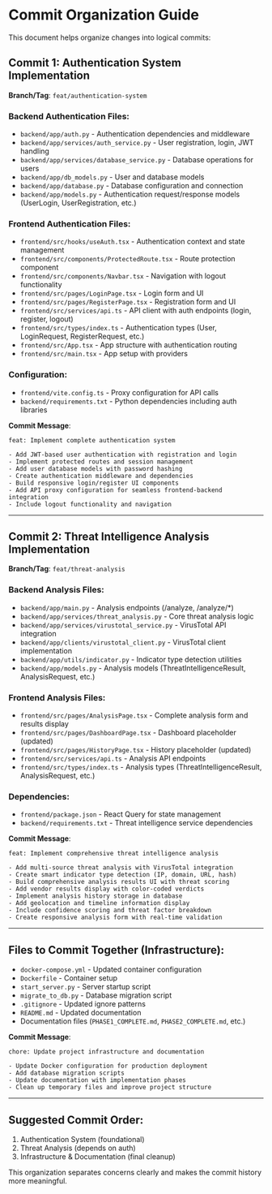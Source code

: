 # Commit Organization Guide

This document helps organize changes into logical commits:

## Commit 1: Authentication System Implementation
**Branch/Tag**: `feat/authentication-system`

### Backend Authentication Files:
- `backend/app/auth.py` - Authentication dependencies and middleware
- `backend/app/services/auth_service.py` - User registration, login, JWT handling
- `backend/app/services/database_service.py` - Database operations for users
- `backend/app/db_models.py` - User and database models
- `backend/app/database.py` - Database configuration and connection
- `backend/app/models.py` - Authentication request/response models (UserLogin, UserRegistration, etc.)

### Frontend Authentication Files:
- `frontend/src/hooks/useAuth.tsx` - Authentication context and state management
- `frontend/src/components/ProtectedRoute.tsx` - Route protection component
- `frontend/src/components/Navbar.tsx` - Navigation with logout functionality
- `frontend/src/pages/LoginPage.tsx` - Login form and UI
- `frontend/src/pages/RegisterPage.tsx` - Registration form and UI
- `frontend/src/services/api.ts` - API client with auth endpoints (login, register, logout)
- `frontend/src/types/index.ts` - Authentication types (User, LoginRequest, RegisterRequest, etc.)
- `frontend/src/App.tsx` - App structure with authentication routing
- `frontend/src/main.tsx` - App setup with providers

### Configuration:
- `frontend/vite.config.ts` - Proxy configuration for API calls
- `backend/requirements.txt` - Python dependencies including auth libraries

**Commit Message**: 
```
feat: Implement complete authentication system

- Add JWT-based user authentication with registration and login
- Implement protected routes and session management
- Add user database models with password hashing
- Create authentication middleware and dependencies
- Build responsive login/register UI components
- Add API proxy configuration for seamless frontend-backend integration
- Include logout functionality and navigation
```

---

## Commit 2: Threat Intelligence Analysis Implementation
**Branch/Tag**: `feat/threat-analysis`

### Backend Analysis Files:
- `backend/app/main.py` - Analysis endpoints (/analyze, /analyze/*)
- `backend/app/services/threat_analysis.py` - Core threat analysis logic
- `backend/app/services/virustotal_service.py` - VirusTotal API integration
- `backend/app/clients/virustotal_client.py` - VirusTotal client implementation
- `backend/app/utils/indicator.py` - Indicator type detection utilities
- `backend/app/models.py` - Analysis models (ThreatIntelligenceResult, AnalysisRequest, etc.)

### Frontend Analysis Files:
- `frontend/src/pages/AnalysisPage.tsx` - Complete analysis form and results display
- `frontend/src/pages/DashboardPage.tsx` - Dashboard placeholder (updated)
- `frontend/src/pages/HistoryPage.tsx` - History placeholder (updated)
- `frontend/src/services/api.ts` - Analysis API endpoints
- `frontend/src/types/index.ts` - Analysis types (ThreatIntelligenceResult, AnalysisRequest, etc.)

### Dependencies:
- `frontend/package.json` - React Query for state management
- `backend/requirements.txt` - Threat intelligence service dependencies

**Commit Message**:
```
feat: Implement comprehensive threat intelligence analysis

- Add multi-source threat analysis with VirusTotal integration
- Create smart indicator type detection (IP, domain, URL, hash)
- Build comprehensive analysis results UI with threat scoring
- Add vendor results display with color-coded verdicts
- Implement analysis history storage in database
- Add geolocation and timeline information display
- Include confidence scoring and threat factor breakdown
- Create responsive analysis form with real-time validation
```

---

## Files to Commit Together (Infrastructure):
- `docker-compose.yml` - Updated container configuration
- `Dockerfile` - Container setup
- `start_server.py` - Server startup script
- `migrate_to_db.py` - Database migration script
- `.gitignore` - Updated ignore patterns
- `README.md` - Updated documentation
- Documentation files (`PHASE1_COMPLETE.md`, `PHASE2_COMPLETE.md`, etc.)

**Commit Message**:
```
chore: Update project infrastructure and documentation

- Update Docker configuration for production deployment
- Add database migration scripts
- Update documentation with implementation phases
- Clean up temporary files and improve project structure
```

---

## Suggested Commit Order:
1. Authentication System (foundational)
2. Threat Analysis (depends on auth)
3. Infrastructure & Documentation (final cleanup)

This organization separates concerns clearly and makes the commit history more meaningful.
